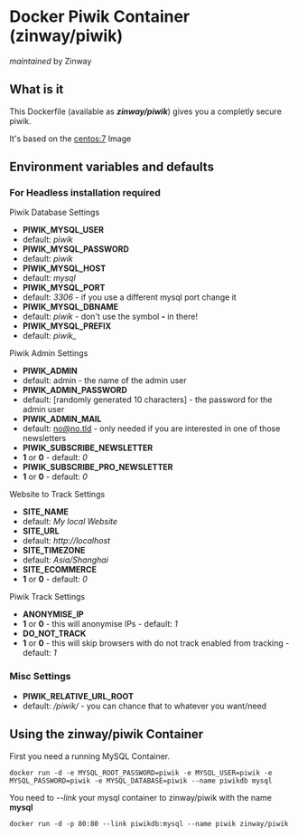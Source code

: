 # Docker Piwik Container (zinway/piwik)
_maintained_ by Zinway

## What is it

This Dockerfile (available as ___zinway/piwik___) gives you a completly secure piwik.

It's based on the [centos:7](https://registry.hub.docker.com/_/centos/) Image

## Environment variables and defaults

### For Headless installation required

Piwik Database Settings

* __PIWIK\_MYSQL\_USER__
 * default: _piwik_
* __PIWIK\_MYSQL\_PASSWORD__
 * default: _piwik_
* __PIWIK\_MYSQL\_HOST__
 * default: _mysql_
* __PIWIK\_MYSQL\_PORT__
 * default: _3306_ - if you use a different mysql port change it
* __PIWIK\_MYSQL\_DBNAME__
 * default: _piwik_ - don't use the symbol __-__ in there!
* __PIWIK\_MYSQL\_PREFIX__
 * default: _piwik\__
 
Piwik Admin Settings

* __PIWIK\_ADMIN__
 * default: admin - the name of the admin user
* __PIWIK\_ADMIN\_PASSWORD__
 * default: [randomly generated 10 characters] - the password for the admin user
* __PIWIK\_ADMIN\_MAIL__
 * default: no@no.tld - only needed if you are interested in one of those newsletters
* __PIWIK\_SUBSCRIBE\_NEWSLETTER__
 * __1__ or __0__ - default: _0_
* __PIWIK\_SUBSCRIBE\_PRO\_NEWSLETTER__
 * __1__ or __0__ - default: _0_

Website to Track Settings

* __SITE\_NAME__
 * default: _My local Website_
* __SITE\_URL__
 * default: _http://localhost_
* __SITE\_TIMEZONE__
 * default: _Asia/Shanghai_
* __SITE\_ECOMMERCE__
 * __1__ or __0__ - default: _0_

Piwik Track Settings

* __ANONYMISE\_IP__
 * __1__ or __0__ - this will anonymise IPs - default: _1_
* __DO\_NOT\_TRACK__
 * __1__ or __0__ - this will skip browsers with do not track enabled from tracking - default: _1_
 
### Misc Settings

* __PIWIK\_RELATIVE\_URL\_ROOT__
 * default: _/piwik/_ - you can chance that to whatever you want/need

## Using the zinway/piwik Container

First you need a running MySQL Container. 

    docker run -d -e MYSQL_ROOT_PASSWORD=piwik -e MYSQL_USER=piwik -e MYSQL_PASSWORD=piwik -e MYSQL_DATABASE=piwik --name piwikdb mysql

You need to _--link_ your mysql container to zinway/piwik with the name __mysql__

    docker run -d -p 80:80 --link piwikdb:mysql --name piwik zinway/piwik
